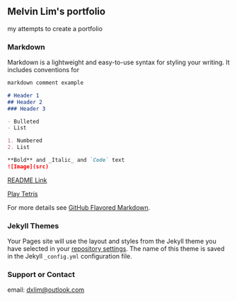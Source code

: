 ## Melvin Lim's portfolio

my attempts to create a portfolio

### Markdown

Markdown is a lightweight and easy-to-use syntax for styling your writing. It includes conventions for

```markdown
markdown comment example

# Header 1
## Header 2
### Header 3

- Bulleted
- List

1. Numbered
2. List

**Bold** and _Italic_ and `Code` text
![Image](src)
```

[README Link](README.md)

[Play Tetris](tetris.html)

For more details see [GitHub Flavored Markdown](https://guides.github.com/features/mastering-markdown/).

### Jekyll Themes

Your Pages site will use the layout and styles from the Jekyll theme you have selected in your [repository settings](https://github.com/melvinlim/melvinlim.github.io/settings/pages). The name of this theme is saved in the Jekyll `_config.yml` configuration file.

### Support or Contact

email: dxlim@outlook.com
